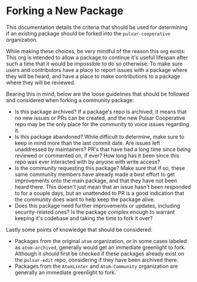 # Forking a New Package

This documentation details the criteria that should be used for determining if an existing package should be forked into the `pulsar-cooperative` organization.

While making these choices, be very mindful of the reason this org exists:
This org is intended to allow a package to continue it's useful lifespan after such a time that it would be impossible to do so otherwise. To make sure users and contributors have a place to report issues with a package where they will be heard, and have a place to make contributions to a package where they will be reviewed.

Bearing this in mind, below are the loose guidelines that should be followed and considered when forking a community package:

* Is this package archived? If a package's repo is archived, it means that no new issues or PRs can be created, and the new Pulsar Cooperative repo may be the only place for the community to voice issues regarding it.
* Is this package abandoned? While difficult to determine, make sure to keep in mind more than the last commit date. Are issues left unaddressed by maintainers? PR's that have had a long time since being reviewed or commented on, if ever? How long has it been since this repo was ever interacted with by anyone with write access?
* Is the community requesting this package? Make sure that if so, these same community members have already made a best effort to get improvements onto the main package, and that they have not been heard there. This doesn't just mean that an issue hasn't been responded to for a couple days, but an unattended to PR is a good indication that the community does want to help keep the package alive.
* Does this package need further improvements or updates, including security-related ones? Is the package complex enough to warrant keeping it's codebase and taking the time to fork it over?

Lastly some points of knowledge that should be considered:

* Packages from the original `atom` organization, or in some cases labeled as `atom-archived`, generally would get an immediate greenlight to fork. Although it should first be checked if these packages already exist on the `pulsar-edit` repo, considering if they have been archived there.
* Packages from the `AtomLinter` and `Atom-Community` organization are generally an immediate greenlight to fork.

